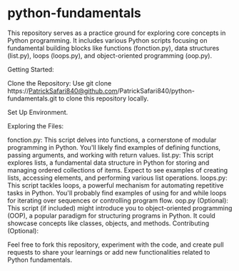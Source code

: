 # python-fundamentals
This repository serves as a practice ground for exploring core concepts in Python programming. It includes various Python scripts focusing on fundamental building blocks like functions (fonction.py), data structures (list.py), loops (loops.py), and object-oriented programming (oop.py).

Getting Started:

Clone the Repository: Use git clone https://PatrickSafari840@github.com/PatrickSafari840/python-fundamentals.git to clone this repository locally.

Set Up Environment.

Exploring the Files:

fonction.py: This script delves into functions, a cornerstone of modular programming in Python. You'll likely find examples of defining functions, passing arguments, and working with return values.
list.py: This script explores lists, a fundamental data structure in Python for storing and managing ordered collections of items. Expect to see examples of creating lists, accessing elements, and performing various list operations.
loops.py: This script tackles loops, a powerful mechanism for automating repetitive tasks in Python. You'll probably find examples of using for and while loops for iterating over sequences or controlling program flow.
oop.py (Optional): This script (if included) might introduce you to object-oriented programming (OOP), a popular paradigm for structuring programs in Python. It could showcase concepts like classes, objects, and methods.
Contributing (Optional):

Feel free to fork this repository, experiment with the code, and create pull requests to share your learnings or add new functionalities related to Python fundamentals.
